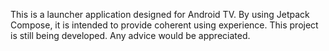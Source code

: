 This is a launcher application designed for Android TV. By using Jetpack Compose, it is intended to provide coherent using experience. 
This project is still being developed. Any advice would be appreciated.
